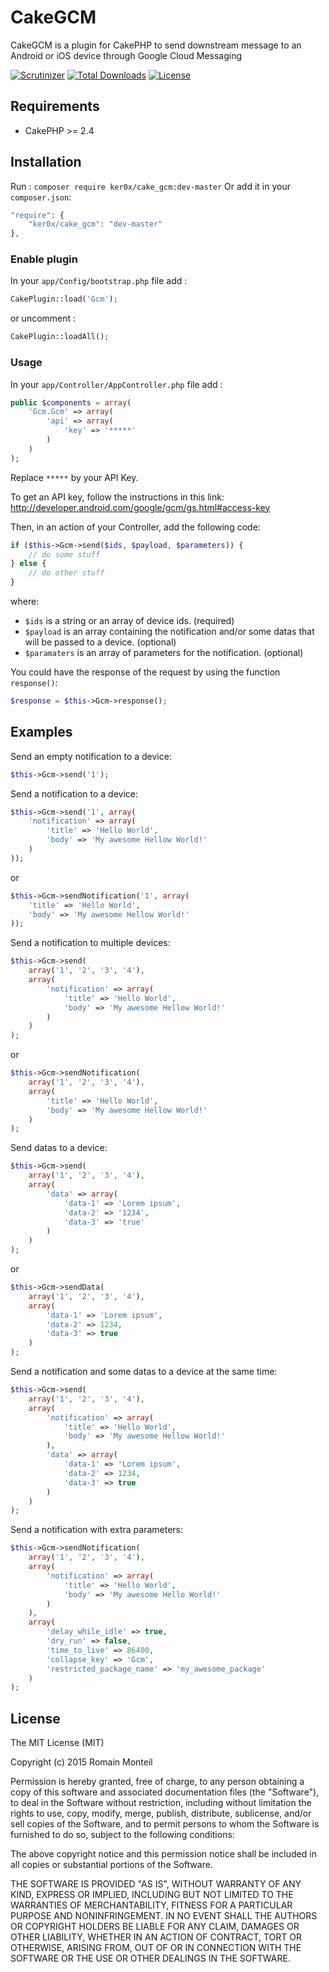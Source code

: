 # CakeGCM

CakeGCM is a plugin for CakePHP to send downstream message to an Android or iOS device through Google Cloud Messaging

[![Scrutinizer](https://img.shields.io/scrutinizer/g/ker0x/CakeGCM.svg?style=flat-square)](https://scrutinizer-ci.com/g/ker0x/CakeGCM/?branch=master)
[![Total Downloads](https://img.shields.io/packagist/dt/ker0x/cake_gcm.svg?style=flat-square)](https://packagist.org/packages/ker0x/cake_gcm)
[![License](https://img.shields.io/badge/license-MIT-brightgreen.svg?style=flat-square)](https://packagist.org/packages/ker0x/cake_gcm)

## Requirements

* CakePHP >= 2.4

## Installation
Run : `composer require ker0x/cake_gcm:dev-master`
Or add it in your `composer.json`:
``` php
"require": {
    "ker0x/cake_gcm": "dev-master"
},
```

### Enable plugin
In your `app/Config/bootstrap.php` file add :
```php
CakePlugin::load('Gcm');
```
or uncomment :
```php
CakePlugin::loadAll();
```
### Usage
In your `app/Controller/AppController.php` file add :
```php
public $components = array(
    'Gcm.Gcm' => array(
        'api' => array(
            'key' => '*****'
        )
    )
);
```

Replace `*****` by your API Key.

To get an API key, follow the instructions in this link: http://developer.android.com/google/gcm/gs.html#access-key

Then, in an action of your Controller, add the following code:
```php
if ($this->Gcm->send($ids, $payload, $parameters)) {
    // do some stuff
} else {
    // do other stuff
}
```
where:

 * `$ids` is a string or an array of device ids. (required)
 * `$payload` is an array containing the notification and/or some datas that will be passed to a device. (optional)
 * `$paramaters` is an array of parameters for the notification. (optional)

You could have the response of the request by using the function `response()`:
```php
$response = $this->Gcm->response();
```
## Examples

Send an empty notification to a device:
```php
$this->Gcm->send('1');
```

Send a notification to a device:
```php
$this->Gcm->send('1', array(
    'notification' => array(
        'title' => 'Hello World', 
        'body' => 'My awesome Hellow World!'
    )
));
```
or
```php
$this->Gcm->sendNotification('1', array(
    'title' => 'Hello World', 
    'body' => 'My awesome Hellow World!'
));
```

Send a notification to multiple devices:
```php
$this->Gcm->send(
    array('1', '2', '3', '4'),
    array(
        'notification' => array(
            'title' => 'Hello World', 
            'body' => 'My awesome Hellow World!'
        )
    )
);
```
or
```php
$this->Gcm->sendNotification(
    array('1', '2', '3', '4'),
    array(
        'title' => 'Hello World', 
        'body' => 'My awesome Hellow World!'
    )
);
```

Send datas to a device:
```php
$this->Gcm->send(
    array('1', '2', '3', '4'),
    array(
        'data' => array(
            'data-1' => 'Lorem ipsum',
            'data-2' => '1234',
            'data-3' => 'true'
        )
    )
);
```
or
```php
$this->Gcm->sendData(
    array('1', '2', '3', '4'),
    array(
        'data-1' => 'Lorem ipsum',
        'data-2' => 1234,
        'data-3' => true
    )
);
```

Send a notification and some datas to a device at the same time:
```php
$this->Gcm->send(
    array('1', '2', '3', '4'),
    array(
        'notification' => array(
            'title' => 'Hello World', 
            'body' => 'My awesome Hellow World!'
        ),
        'data' => array(
            'data-1' => 'Lorem ipsum',
            'data-2' => 1234,
            'data-3' => true
        )
    )
);
```

Send a notification with extra parameters:
```php
$this->Gcm->sendNotification(
    array('1', '2', '3', '4'),
    array(
        'notification' => array(
            'title' => 'Hello World',
            'body' => 'My awesome Hello World!'
        )
    ),
    array(
        'delay_while_idle' => true,
        'dry_run' => false,
        'time_to_live' => 86400,
        'collapse_key' => 'Gcm',
        'restricted_package_name' => 'my_awesome_package'
    )
);
```
## License

The MIT License (MIT)

Copyright (c) 2015 Romain Monteil

Permission is hereby granted, free of charge, to any person obtaining a copy
of this software and associated documentation files (the "Software"), to deal
in the Software without restriction, including without limitation the rights
to use, copy, modify, merge, publish, distribute, sublicense, and/or sell
copies of the Software, and to permit persons to whom the Software is
furnished to do so, subject to the following conditions:

The above copyright notice and this permission notice shall be included in all
copies or substantial portions of the Software.

THE SOFTWARE IS PROVIDED "AS IS", WITHOUT WARRANTY OF ANY KIND, EXPRESS OR
IMPLIED, INCLUDING BUT NOT LIMITED TO THE WARRANTIES OF MERCHANTABILITY,
FITNESS FOR A PARTICULAR PURPOSE AND NONINFRINGEMENT. IN NO EVENT SHALL THE
AUTHORS OR COPYRIGHT HOLDERS BE LIABLE FOR ANY CLAIM, DAMAGES OR OTHER
LIABILITY, WHETHER IN AN ACTION OF CONTRACT, TORT OR OTHERWISE, ARISING FROM,
OUT OF OR IN CONNECTION WITH THE SOFTWARE OR THE USE OR OTHER DEALINGS IN THE
SOFTWARE.
